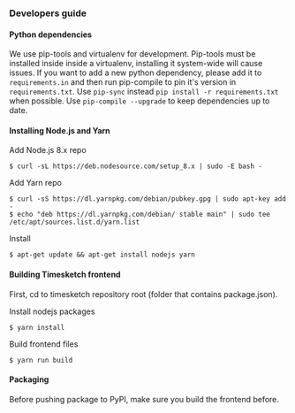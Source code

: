 ### Developers guide

#### Python dependencies
We use pip-tools and virtualenv for development. Pip-tools must be installed
inside inside a virtualenv, installing it system-wide will cause issues.
If you want to add a new python dependency, please add it to `requirements.in`
and then run pip-compile to pin it's version in `requirements.txt`.
Use `pip-sync` instead `pip install -r requirements.txt` when possible.
Use `pip-compile --upgrade` to keep dependencies up to date.

#### Installing Node.js and Yarn
Add Node.js 8.x repo

    $ curl -sL https://deb.nodesource.com/setup_8.x | sudo -E bash -

Add Yarn repo

    $ curl -sS https://dl.yarnpkg.com/debian/pubkey.gpg | sudo apt-key add -
    $ echo "deb https://dl.yarnpkg.com/debian/ stable main" | sudo tee /etc/apt/sources.list.d/yarn.list

Install

    $ apt-get update && apt-get install nodejs yarn

#### Building Timesketch frontend
First, cd to timesketch repository root (folder that contains package.json).

Install nodejs packages

    $ yarn install

Build frontend files

    $ yarn run build

#### Packaging
Before pushing package to PyPI, make sure you build the frontend before.
